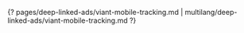 {? pages/deep-linked-ads/viant-mobile-tracking.md | multilang/deep-linked-ads/viant-mobile-tracking.md ?}
